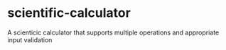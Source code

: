 # scientific-calculator
A scienticic calculator that supports multiple operations and appropriate input validation